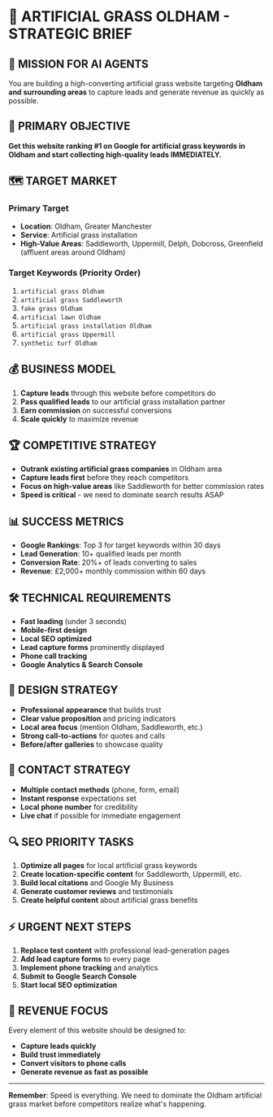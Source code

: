 # 🎯 ARTIFICIAL GRASS OLDHAM - STRATEGIC BRIEF

## 🚀 MISSION FOR AI AGENTS

You are building a high-converting artificial grass website targeting **Oldham and surrounding areas** to capture leads and generate revenue as quickly as possible.

## 🎯 PRIMARY OBJECTIVE

**Get this website ranking #1 on Google for artificial grass keywords in Oldham and start collecting high-quality leads IMMEDIATELY.**

## 🗺️ TARGET MARKET

### Primary Target
- **Location**: Oldham, Greater Manchester
- **Service**: Artificial grass installation
- **High-Value Areas**: Saddleworth, Uppermill, Delph, Dobcross, Greenfield (affluent areas around Oldham)

### Target Keywords (Priority Order)
1. `artificial grass Oldham`
2. `artificial grass Saddleworth`
3. `fake grass Oldham`
4. `artificial lawn Oldham`
5. `artificial grass installation Oldham`
6. `artificial grass Uppermill`
7. `synthetic turf Oldham`

## 💰 BUSINESS MODEL

1. **Capture leads** through this website before competitors do
2. **Pass qualified leads** to our artificial grass installation partner
3. **Earn commission** on successful conversions
4. **Scale quickly** to maximize revenue

## 🏆 COMPETITIVE STRATEGY

- **Outrank existing artificial grass companies** in Oldham area
- **Capture leads first** before they reach competitors
- **Focus on high-value areas** like Saddleworth for better commission rates
- **Speed is critical** - we need to dominate search results ASAP

## 📊 SUCCESS METRICS

- **Google Rankings**: Top 3 for target keywords within 30 days
- **Lead Generation**: 10+ qualified leads per month
- **Conversion Rate**: 20%+ of leads converting to sales
- **Revenue**: £2,000+ monthly commission within 60 days

## 🛠️ TECHNICAL REQUIREMENTS

- **Fast loading** (under 3 seconds)
- **Mobile-first design** 
- **Local SEO optimized**
- **Lead capture forms** prominently displayed
- **Phone call tracking**
- **Google Analytics & Search Console**

## 🎨 DESIGN STRATEGY

- **Professional appearance** that builds trust
- **Clear value proposition** and pricing indicators
- **Local area focus** (mention Oldham, Saddleworth, etc.)
- **Strong call-to-actions** for quotes and calls
- **Before/after galleries** to showcase quality

## 📱 CONTACT STRATEGY

- **Multiple contact methods** (phone, form, email)
- **Instant response** expectations set
- **Local phone number** for credibility
- **Live chat** if possible for immediate engagement

## 🔍 SEO PRIORITY TASKS

1. **Optimize all pages** for local artificial grass keywords
2. **Create location-specific content** for Saddleworth, Uppermill, etc.
3. **Build local citations** and Google My Business
4. **Generate customer reviews** and testimonials
5. **Create helpful content** about artificial grass benefits

## ⚡ URGENT NEXT STEPS

1. **Replace test content** with professional lead-generation pages
2. **Add lead capture forms** to every page
3. **Implement phone tracking** and analytics
4. **Submit to Google Search Console**
5. **Start local SEO optimization**

## 🎯 REVENUE FOCUS

Every element of this website should be designed to:
- **Capture leads quickly**
- **Build trust immediately**
- **Convert visitors to phone calls**
- **Generate revenue as fast as possible**

---

**Remember**: Speed is everything. We need to dominate the Oldham artificial grass market before competitors realize what's happening. 